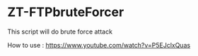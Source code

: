 # ZT-FTPbruteForcer
This script will do brute force attack

How to use : https://www.youtube.com/watch?v=P5EJclxQuas
